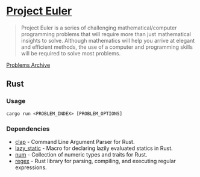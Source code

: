 # [Project Euler](https://projecteuler.net/)

> Project Euler is a series of challenging mathematical/computer programming problems that will require more than just mathematical insights to solve. Although mathematics will help you arrive at elegant and efficient methods, the use of a computer and programming skills will be required to solve most problems.

[Problems Archive](https://projecteuler.net/archives)

## Rust

### Usage

```
cargo run <PROBLEM_INDEX> [PROBLEM_OPTIONS]
```

### Dependencies

- [clap](https://github.com/clap-rs/clap) - Command Line Argument Parser for Rust.
- [lazy_static](https://github.com/rust-lang-nursery/lazy-static.rs) - Macro for declaring lazily evaluated statics in Rust.
- [num](https://github.com/rust-num/num) - Collection of numeric types and traits for Rust.
- [regex](https://github.com/rust-lang/regex) - Rust library for parsing, compiling, and executing regular expressions.
